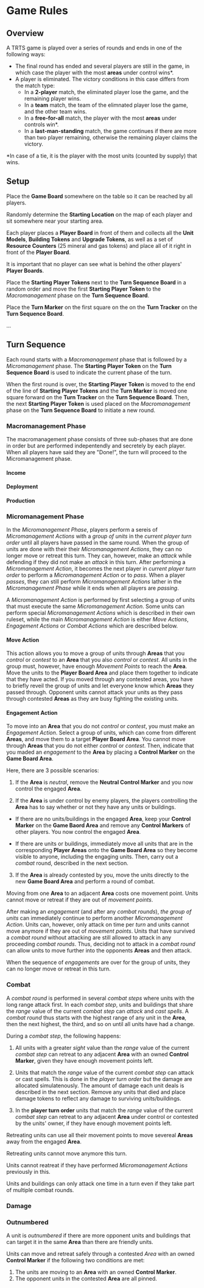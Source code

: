 # Game Rules

## Overview
A TRTS game is played over a series of rounds and ends in one of the following ways:

- The final round has ended and several players are still in the game, in which case the player with the most **areas** under control wins*.
- A player is eliminated. The victory conditions in this case differs from the match type:
  - In a **2-player** match, the eliminated player lose the game, and the remaining player wins.
  - In a **team** match, the team of the elimnated player lose the game, and the other team wins.
  - In a **free-for-all** match, the player with the most **areas** under controls win*.
  - In a **last-man-standing** match, the game continues if there are more than two player remaining, otherwise the remaining player claims the victory.

*In case of a tie, it is the player with the most units (counted by supply) that wins.

## Setup

Place the **Game Board** somewhere on the table so it can be reached by all players.

Randomly determine the **Starting Location** on the map of each player and sit somewhere near your starting area.

Each player places a **Player Board** in front of them and collects all the **Unit Models**, **Building Tokens** and **Upgrade Tokens**, as well as a set of **Resource Counters** (25 mineral and gas tokens) and place all of it right in front of the **Player Board**.

It is important that no player can see what is behind the other players' **Player Boards**.

Place the **Starting Player Tokens** next to the **Turn Sequence Board** in a random order and move the first **Starting Player Token** to the _Macromanagement_ phase on the **Turn Sequence Board**.

Place the **Turn Marker** on the first square on the on the **Turn Tracker** on the **Turn Sequence Board**.

...

## Turn Sequence 

Each round starts with a _Macromanagement_ phase that is followed by a _Micromanagement_ phase. The **Starting Player Token** on the **Turn Sequence Board** is used to indicate the current phase of the turn.

When the first round is over, the **Starting Player Token** is moved to the end of the line of **Starting Player Tokens** and the **Turn Marker** is moved one square forward on the **Turn Tracker** on the **Turn Sequence Board**. Then, the next **Starting Player Token** is used placed on the _Macromanagement_ phase on the **Turn Sequence Board** to initiate a new round.

### Macromanagement Phase

The macromanagement phase consists of three sub-phases that are done in order but are performed indepentendly and secretely by each player. When all players have said they are "Done!", the turn will proceed to the Micromanagement phase.

#### Income

#### Deployment

#### Production

### Micromanagement Phase

In the _Micromanagement Phase_, players perform a sereis of _Micromanagement Actions_ with a _group of units_ in the _current player turn order_ until all players have passed in the same round. When the group of units are done with their their _Micromanagement Actions_, they can no longer move or retreat this turn. They can, however, make an _attack_ while defending if they did not make an _attack_ in this turn. After performing a _Micromanagement Action_, it becomes the next player in _current player turn order_ to perform a _Micromanagement Action_ or to _pass_. When a player _passes_, they can still perform _Micromanagement Actions_ lather in the _Micromanagement Phase_ while it ends when all players are _passing_.

A _Micromanagement Action_ is performed by first selecting a group of units that must execute the same _Micromanagement Action_. Some units can perform special _Micromanagement Actions_ which is described in their own ruleset, while the main _Micromanagement Action_ is either _Move Actions_, _Engagement Actions_ or _Combat Actions_ which are described below.

#### Move Action

This action allows you to move a group of units through **Areas** that you _control_ or _contest_ to an **Area** that you also _control_ or _contest_. All units in the group must, however, have enough _Movement Points_ to reach the **Area**. Move the units to the **Player Board Area** and place them together to indicate that they have acted. If you moved through any contested areas, you have to briefly reveil the group of units and let everyone know which **Areas** they passed through. Opponent units cannot attack your units as they pass through contested **Areas** as they are busy fighting the existing units. 

#### Engagement Action

To move into an **Area** that you do not _control_ or _contest_, you must make an _Engagement Action_. Select a group of units, which can come from different **Areas**, and move them to a target **Player Board Area**. You cannot move through **Areas** that you do not either _control_ or _contest_. Then, indicate that you maded an _engagement_ to the **Area** by placing a **Control Marker** on the **Game Board Area**. 

Here, there are 3 possible scenarios:

1. If the **Area** is _neutral_, remove the **Neutral Control Marker** and you now control the engaged **Area**. 

2. If the **Area** is under control by enemy players, the players controlling the **Area** has to say whether or not they have any units or buildings.

* If there are no units/buildings in the engaged **Area**, keep your **Control Marker** on the **Game Baord Area** and remove any **Control Markers** of other players. You now control the engaged **Area**.

* If there are units or buildings, immediately move all units that are in the corresponding **Player Areas** onto the **Game Board Area** so they become visible to anyone, including the engaging units. Then, carry out a _combat_ round, described in the next section.

3. If the **Area** is already contested by you, move the units directly to the new **Game Board Area** and perform a round of combat.

Moving from one **Area** to an adjacent **Area** costs one movement point. Units cannot move or retreat if they are out of _movement points_. 

After making an _engagement_ (and after any _combat rounds_), _the group of units_ can immediately continue to perform another _Micromanagement Action_. Units can, however, only attack on time per _turn_ and units cannot move anymore if they are out of _movement points_. Units that have survived a _combat round_ without attacking are still allowed to attack in any proceeding _combat rounds_. Thus, deciding not to attack in a _combat round_ can allow units to move further into the opponents **Areas** and then attack. 

When the sequence of _engagements_ are over for the group of units, they can no longer move or retreat in this turn.

### Combat
A _combat round_ is performed in several _combat steps_ where units with the long range attack first. In each _combat step_, units and buildings that share the _range_ value of the current _combat step_ can _attack_ and _cast spells_. A _combat round_ thus starts with the highest range of any unit in the **Area**, then the next highest, the third, and so on until all units have had a change. 

During a _combat step_, the following happens:

1. All units with a greater _sight_ value than the _range_ value of the current _combat step_ can retreat to any adjacent **Area** with an owned **Control Marker**, given they have enough movement points left.

2. Units that match the _range_ value of the current _combat step_ can attack or cast spells. This is done in the _player turn order_ but the damage are allocated simulatenously. The amount of damage each unit deals is described in the next section. Remove any units that died and place damage tokens to reflect any damage to surviving units/buildings.

3. In the **player turn order** units that match the _range_ value of the current _combat step_ can retreat to any adjacent **Area** under control or contested by the units' owner, if they have enough movement points left. 

Retreating units can use all their movement points to move severeal **Areas** away from the engaged **Area**. 

Retreating units cannot move anymore this turn. 

Units cannot reatreat if they have performed _Micromanagement Actions_ previously in this.

Units and buildings can only attack one time in a turn even if they take part of multiple combat rounds. 

### Damage




### Outnumbered
A unit is _outnumbered_ if there are more opponent units and buildings that can target it in the same **Area** than there are friendly units.

Units can move and retreat safely through a contested *Area* with an owned **Control Marker** if the following two conditions are met:

1. The units are moving to an **Area** with an owned **Control Marker**.
2. The opponent units in the contested **Area** are all pinned.


